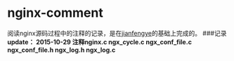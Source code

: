 nginx-comment
============
阅读nginx源码过程中的注释的记录，是在[jianfengye](https://github.com/jianfengye/nginx-1.0.14_comment)的基础上完成的。
###记录
**update： 2015-10-29 注释nginx.c  ngx_cycle.c ngx_conf_file.c ngx_conf_file.h ngx_log.h ngx_log.c**